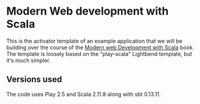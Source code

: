 # Modern Web development with Scala

This is the activator template of an example application that we will be building over the course of the [Modern web Development with Scala](https://leanpub.com/modern-web-development-with-scala) book. The template is loosely based on the "play-scala" Lightbend template, but it's much simpler.

## Versions used

The code uses Play 2.5 and Scala 2.11.8 along with sbt 0.13.11.
